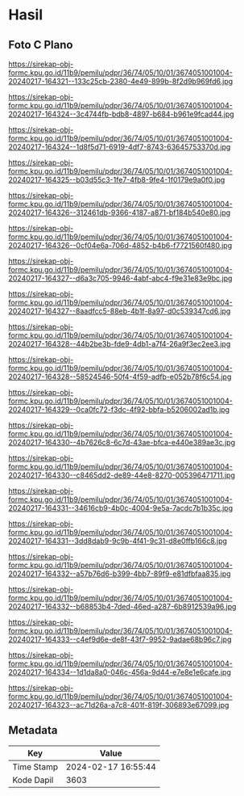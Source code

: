 # Hasil

## Foto C Plano

https://sirekap-obj-formc.kpu.go.id/11b9/pemilu/pdpr/36/74/05/10/01/3674051001004-20240217-164321--133c25cb-2380-4e49-899b-8f2d9b969fd6.jpg

https://sirekap-obj-formc.kpu.go.id/11b9/pemilu/pdpr/36/74/05/10/01/3674051001004-20240217-164324--3c4744fb-bdb8-4897-b684-b961e9fcad44.jpg

https://sirekap-obj-formc.kpu.go.id/11b9/pemilu/pdpr/36/74/05/10/01/3674051001004-20240217-164324--1d8f5d71-6919-4df7-8743-63645753370d.jpg

https://sirekap-obj-formc.kpu.go.id/11b9/pemilu/pdpr/36/74/05/10/01/3674051001004-20240217-164325--b03d55c3-1fe7-4fb8-9fe4-1f0179e9a0f0.jpg

https://sirekap-obj-formc.kpu.go.id/11b9/pemilu/pdpr/36/74/05/10/01/3674051001004-20240217-164326--312461db-9366-4187-a871-bf184b540e80.jpg

https://sirekap-obj-formc.kpu.go.id/11b9/pemilu/pdpr/36/74/05/10/01/3674051001004-20240217-164326--0cf04e6a-706d-4852-b4b6-f7721560f480.jpg

https://sirekap-obj-formc.kpu.go.id/11b9/pemilu/pdpr/36/74/05/10/01/3674051001004-20240217-164327--d6a3c705-9946-4abf-abc4-f9e31e83e9bc.jpg

https://sirekap-obj-formc.kpu.go.id/11b9/pemilu/pdpr/36/74/05/10/01/3674051001004-20240217-164327--8aadfcc5-88eb-4b1f-8a97-d0c539347cd6.jpg

https://sirekap-obj-formc.kpu.go.id/11b9/pemilu/pdpr/36/74/05/10/01/3674051001004-20240217-164328--44b2be3b-fde9-4db1-a7f4-26a9f3ec2ee3.jpg

https://sirekap-obj-formc.kpu.go.id/11b9/pemilu/pdpr/36/74/05/10/01/3674051001004-20240217-164328--58524546-50f4-4f59-adfb-e052b78f6c54.jpg

https://sirekap-obj-formc.kpu.go.id/11b9/pemilu/pdpr/36/74/05/10/01/3674051001004-20240217-164329--0ca0fc72-f3dc-4f92-bbfa-b5206002ad1b.jpg

https://sirekap-obj-formc.kpu.go.id/11b9/pemilu/pdpr/36/74/05/10/01/3674051001004-20240217-164330--4b7626c8-6c7d-43ae-bfca-e440e389ae3c.jpg

https://sirekap-obj-formc.kpu.go.id/11b9/pemilu/pdpr/36/74/05/10/01/3674051001004-20240217-164330--c8465dd2-de89-44e8-8270-005396471711.jpg

https://sirekap-obj-formc.kpu.go.id/11b9/pemilu/pdpr/36/74/05/10/01/3674051001004-20240217-164331--34616cb9-4b0c-4004-9e5a-7acdc7b1b35c.jpg

https://sirekap-obj-formc.kpu.go.id/11b9/pemilu/pdpr/36/74/05/10/01/3674051001004-20240217-164331--3dd8dab9-9c9b-4f41-9c31-d8e0ffb166c8.jpg

https://sirekap-obj-formc.kpu.go.id/11b9/pemilu/pdpr/36/74/05/10/01/3674051001004-20240217-164332--a57b76d6-b399-4bb7-89f9-e81dfbfaa835.jpg

https://sirekap-obj-formc.kpu.go.id/11b9/pemilu/pdpr/36/74/05/10/01/3674051001004-20240217-164332--b68853b4-7ded-46ed-a287-6b8912539a96.jpg

https://sirekap-obj-formc.kpu.go.id/11b9/pemilu/pdpr/36/74/05/10/01/3674051001004-20240217-164333--c4ef9d6e-de8f-43f7-9952-9adae68b96c7.jpg

https://sirekap-obj-formc.kpu.go.id/11b9/pemilu/pdpr/36/74/05/10/01/3674051001004-20240217-164334--1d1da8a0-046c-456a-9d44-e7e8e1e6cafe.jpg

https://sirekap-obj-formc.kpu.go.id/11b9/pemilu/pdpr/36/74/05/10/01/3674051001004-20240217-164323--ac71d26a-a7c8-401f-819f-306893e67099.jpg


## Metadata

| Key        | Value               |
| ---------- | ------------------- |
| Time Stamp | 2024-02-17 16:55:44 |
| Kode Dapil | 3603                |



